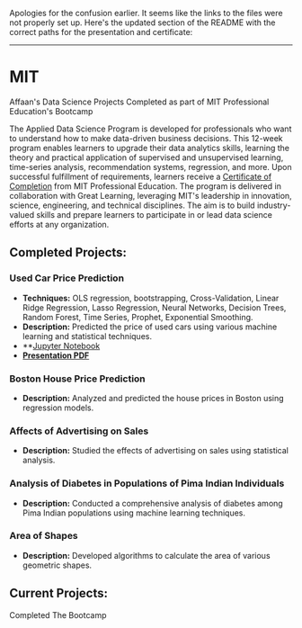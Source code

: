 Apologies for the confusion earlier. It seems like the links to the files were not properly set up. Here's the updated section of the README with the correct paths for the presentation and certificate:

---

# MIT
Affaan's Data Science Projects Completed as part of MIT Professional Education's Bootcamp

The Applied Data Science Program is developed for professionals who want to understand how to make data-driven business decisions. This 12-week program enables learners to upgrade their data analytics skills, learning the theory and practical application of supervised and unsupervised learning, time-series analysis, recommendation systems, regression, and more. Upon successful fulfillment of requirements, learners receive a [Certificate of Completion](sandbox:/mnt/data/Certificate_Of_Completion.pdf) from MIT Professional Education. The program is delivered in collaboration with Great Learning, leveraging MIT's leadership in innovation, science, engineering, and technical disciplines. The aim is to build industry-valued skills and prepare learners to participate in or lead data science efforts at any organization.

## Completed Projects:
### Used Car Price Prediction
- **Techniques:** OLS regression, bootstrapping, Cross-Validation, Linear Ridge Regression, Lasso Regression, Neural Networks, Decision Trees, Random Forest, Time Series, Prophet, Exponential Smoothing.
- **Description:** Predicted the price of used cars using various machine learning and statistical techniques.
- **[Jupyter Notebook]([sandbox:/mnt/data/FinalUsedCarPredictionFC.ipynb**])
- **[Presentation PDF](sandbox:/mnt/data/Used%20Car%20Price%20Prediction%20Presentation.pdf)**

### Boston House Price Prediction
- **Description:** Analyzed and predicted the house prices in Boston using regression models.

### Affects of Advertising on Sales
- **Description:** Studied the effects of advertising on sales using statistical analysis.

### Analysis of Diabetes in Populations of Pima Indian Individuals
- **Description:** Conducted a comprehensive analysis of diabetes among Pima Indian populations using machine learning techniques.

### Area of Shapes
- **Description:** Developed algorithms to calculate the area of various geometric shapes.

## Current Projects:

Completed The Bootcamp
